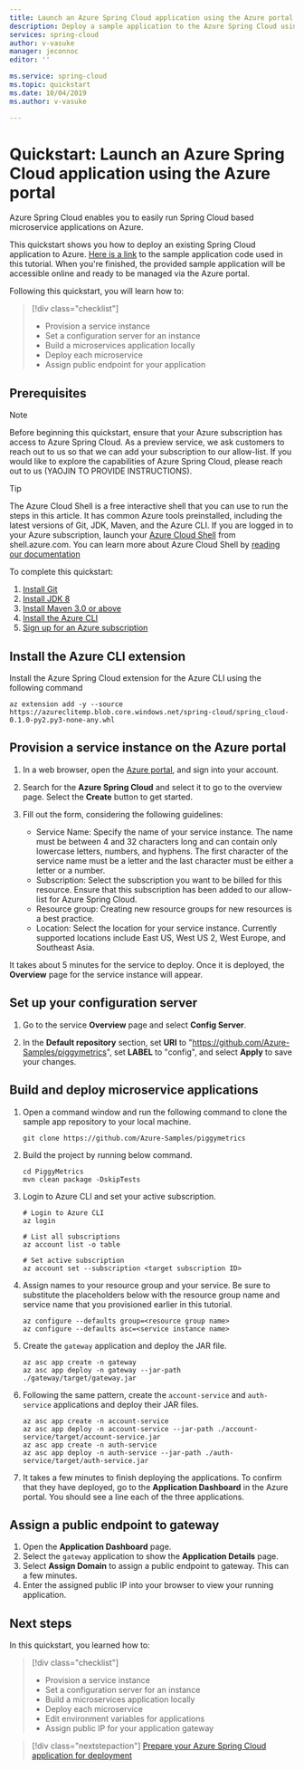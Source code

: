 ```yaml
---
title: Launch an Azure Spring Cloud application using the Azure portal
description: Deploy a sample application to the Azure Spring Cloud using the Azure portal.
services: spring-cloud
author: v-vasuke
manager: jeconnoc
editor: ''

ms.service: spring-cloud
ms.topic: quickstart
ms.date: 10/04/2019
ms.author: v-vasuke

---
```

# Quickstart: Launch an Azure Spring Cloud application using the Azure portal

Azure Spring Cloud enables you to easily run Spring Cloud based microservice applications on Azure.

This quickstart shows you how to deploy an existing Spring Cloud application to Azure. [Here is a link](https://github.com/xscript/PiggyMetrics) to the sample application code used in this tutorial. When you're finished, the provided sample application will be accessible online and ready to be managed via the Azure portal.

Following this quickstart, you will learn how to:

> [!div class="checklist"]
> * Provision a service instance
> * Set a configuration server for an instance
> * Build a microservices application locally
> * Deploy each microservice
> * Assign public endpoint for your application

## Prerequisites

>[!Note]
> Before beginning this quickstart, ensure that your Azure subscription has access to Azure Spring Cloud.  As a  preview service, we ask customers to reach out to us so that we can add your subscription to our allow-list.  If you would like to explore the capabilities of Azure Spring Cloud, please reach out to us (YAOJIN TO PROVIDE INSTRUCTIONS).

>[!TIP]
> The Azure Cloud Shell is a free interactive shell that you can use to run the steps in this article.  It has common Azure tools preinstalled, including the latest versions of Git, JDK, Maven, and the Azure CLI. If you are logged in to your Azure subscription, launch your [Azure Cloud Shell](https://shell.azure.com) from shell.azure.com.  You can learn more about Azure Cloud Shell by [reading our documentation](../cloud-shell/overview.md)

To complete this quickstart:

1. [Install Git](https://git-scm.com/)
2. [Install JDK 8](https://docs.microsoft.com/java/azure/jdk/?view=azure-java-stable)
3. [Install Maven 3.0 or above](https://maven.apache.org/download.cgi)
4. [Install the Azure CLI](https://docs.microsoft.com/cli/azure/install-azure-cli?view=azure-cli-latest)
5. [Sign up for an Azure subscription](https://azure.microsoft.com/free/)

## Install the Azure CLI extension

Install the Azure Spring Cloud extension for the Azure CLI using the following command

```Azure CLI
az extension add -y --source https://azureclitemp.blob.core.windows.net/spring-cloud/spring_cloud-0.1.0-py2.py3-none-any.whl
```

## Provision a service instance on the Azure portal

1. In a web browser, open the [Azure portal](https://portal.azure.com), and sign into your account.

1. Search for the **Azure Spring Cloud** and select it to go to the overview page. Select the **Create** button to get started.

1. Fill out the form, considering the following guidelines:
    - Service Name: Specify the name of your service instance.  The name must be between 4 and 32 characters long and can contain only lowercase letters, numbers, and hyphens.  The first character of the service name must be a letter and the last character must be either a letter or a number.
    - Subscription: Select the subscription you want to be billed for this resource.  Ensure that this subscription has been added to our allow-list for Azure Spring Cloud.
    - Resource group: Creating new resource groups for new resources is a best practice.
    - Location: Select the location for your service instance. Currently supported locations include East US, West US 2, West Europe, and Southeast Asia.
    
It takes about 5 minutes for the service to deploy.  Once it is deployed, the **Overview** page for the service instance will appear.

## Set up your configuration server

1. Go to the service **Overview** page and select **Config Server**.

1. In the **Default repository** section, set **URI** to "https://github.com/Azure-Samples/piggymetrics", set **LABEL** to "config", and select **Apply** to save your changes.

## Build and deploy microservice applications

1. Open a command window and run the following command to clone the sample app repository to your local machine.

    ```cli
    git clone https://github.com/Azure-Samples/piggymetrics
    ```

1. Build the project by running below command.

    ```cli
    cd PiggyMetrics
    mvn clean package -DskipTests
    ```

1. Login to Azure CLI and set your active subscription.

    ```cli
    # Login to Azure CLI
    az login

    # List all subscriptions
    az account list -o table

    # Set active subscription
    az account set --subscription <target subscription ID>
    ```

1. Assign names to your resource group and your service. Be sure to substitute the placeholders below with the resource group name and service name that you provisioned earlier in this tutorial.

    ```azurecli
    az configure --defaults group=<resource group name>
    az configure --defaults asc=<service instance name>
    ```

1. Create the `gateway` application and deploy the JAR file.

    ```azurecli
    az asc app create -n gateway
    az asc app deploy -n gateway --jar-path ./gateway/target/gateway.jar
    ```

1. Following the same pattern, create the `account-service` and `auth-service` applications and deploy their JAR files.

    ```cli
    az asc app create -n account-service
    az asc app deploy -n account-service --jar-path ./account-service/target/account-service.jar
    az asc app create -n auth-service
    az asc app deploy -n auth-service --jar-path ./auth-service/target/auth-service.jar
    ```

1. It takes a few minutes to finish deploying the applications. To confirm that they have deployed, go to the **Application Dashboard** in the Azure portal. You should see a line each of the three applications.

## Assign a public endpoint to gateway

1. Open the **Application Dashboard** page.
2. Select the `gateway` application to show the **Application Details** page.
3. Select **Assign Domain** to assign a public endpoint to gateway. This can a few minutes. 
4. Enter the assigned public IP into your browser to view your running application.


## Next steps

In this quickstart, you learned how to:

> [!div class="checklist"]
> * Provision a service instance
> * Set a configuration server for an instance
> * Build a microservices application locally
> * Deploy each microservice
> * Edit environment variables for applications
> * Assign public IP for your application gateway

> [!div class="nextstepaction"]
> [Prepare your Azure Spring Cloud application for deployment](spring-cloud-tutorial-prepare-app-deployment.md)